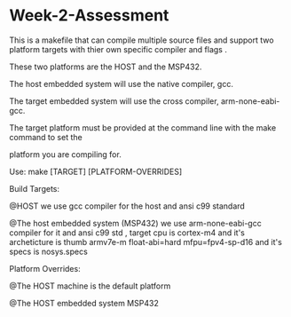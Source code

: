 # Week-2-Assessment

This is a makefile that can compile multiple source files and support two platform targets with thier own specific compiler and flags . 

These two platforms are the HOST and the MSP432. 

The host embedded system will use the native compiler, gcc. 

The target embedded system will use the cross compiler, arm-none-eabi-gcc.

The target platform must be provided at the command line with the make command to set the 

platform you are compiling for.

 Use: make [TARGET] [PLATFORM-OVERRIDES]

 Build Targets:

@HOST we use gcc compiler for the host and ansi c99 standard

@The host embedded system (MSP432) we use arm-none-eabi-gcc compiler for it and ansi c99 std , target cpu is cortex-m4
and it's archeticture is thumb armv7e-m float-abi=hard  mfpu=fpv4-sp-d16 and it's specs is nosys.specs

Platform Overrides:

@The HOST machine is the default platform

@The HOST embedded system MSP432

